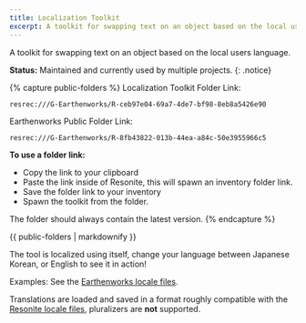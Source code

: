 ```yaml
---
title: Localization Toolkit
excerpt: A toolkit for swapping text on an object based on the local users language.
---
```


A toolkit for swapping text on an object based on the local users language.

**Status:** Maintained and currently used by multiple projects.
{: .notice}

{% capture public-folders %}
Localization Toolkit Folder Link:

```
resrec:///G-Earthenworks/R-ceb97e04-69a7-4de7-bf98-8eb8a5426e90
```

Earthenworks Public Folder Link: 

```
resrec:///G-Earthenworks/R-8fb43822-013b-44ea-a84c-50e3955966c5
```

**To use a folder link:**
* Copy the link to your clipboard
* Paste the link inside of Resonite, this will spawn an inventory folder link.
* Save the folder link to your inventory
* Spawn the toolkit from the folder.

The folder should always contain the latest version.
{% endcapture %}

<div class="notice--primary">
  {{ public-folders | markdownify }}
</div>

The tool is localized using itself, change your language between Japanese Korean, or English to see it in action!

Examples: See the [Earthenworks locale files](https://github.com/Earthmark/Earthenworks-Translations).

Translations are loaded and saved in a format roughly compatible with the [Resonite locale files](https://github.com/Yellow-Dog-Man/Locale), pluralizers are **not** supported.

